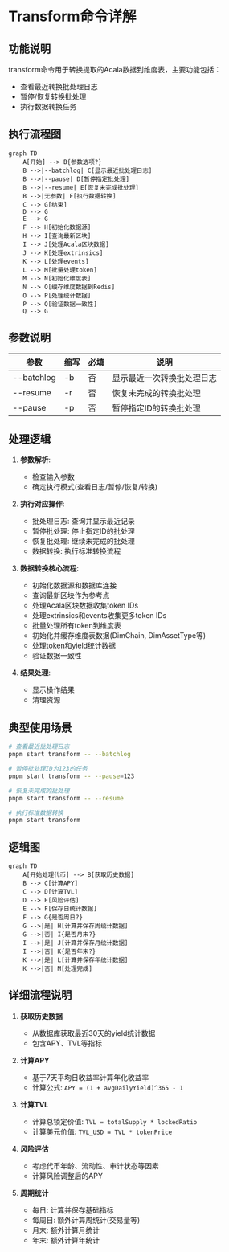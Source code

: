 # Transform命令详解

## 功能说明
transform命令用于转换提取的Acala数据到维度表，主要功能包括：
- 查看最近转换批处理日志
- 暂停/恢复转换批处理
- 执行数据转换任务

## 执行流程图
```mermaid
graph TD
    A[开始] --> B{参数选项?}
    B -->|--batchlog| C[显示最近批处理日志]
    B -->|--pause| D[暂停指定批处理]
    B -->|--resume| E[恢复未完成批处理]
    B -->|无参数| F[执行数据转换]
    C --> G[结束]
    D --> G
    E --> G
    F --> H[初始化数据源]
    H --> I[查询最新区块]
    I --> J[处理Acala区块数据]
    J --> K[处理extrinsics]
    K --> L[处理events]
    L --> M[批量处理token]
    M --> N[初始化维度表]
    N --> O[缓存维度数据到Redis]
    O --> P[处理统计数据]
    P --> Q[验证数据一致性]
    Q --> G
```

## 参数说明
| 参数 | 缩写 | 必填 | 说明 |
|------|------|------|------|
| --batchlog | -b | 否 | 显示最近一次转换批处理日志 |
| --resume | -r | 否 | 恢复未完成的转换批处理 |
| --pause | -p | 否 | 暂停指定ID的转换批处理 |

## 处理逻辑
1. **参数解析**:
   - 检查输入参数
   - 确定执行模式(查看日志/暂停/恢复/转换)

2. **执行对应操作**:
   - 批处理日志: 查询并显示最近记录
   - 暂停批处理: 停止指定ID的批处理
   - 恢复批处理: 继续未完成的批处理
   - 数据转换: 执行标准转换流程

3. **数据转换核心流程**:
   - 初始化数据源和数据库连接
   - 查询最新区块作为参考点
   - 处理Acala区块数据收集token IDs
   - 处理extrinsics和events收集更多token IDs
   - 批量处理所有token到维度表
   - 初始化并缓存维度表数据(DimChain, DimAssetType等)
   - 处理token和yield统计数据
   - 验证数据一致性

4. **结果处理**:
   - 显示操作结果
   - 清理资源

## 典型使用场景
```bash
# 查看最近批处理日志
pnpm start transform -- --batchlog

# 暂停批处理ID为123的任务
pnpm start transform -- --pause=123

# 恢复未完成的批处理
pnpm start transform -- --resume

# 执行标准数据转换
pnpm start transform
```

## 逻辑图

```mermaid
graph TD
    A[开始处理代币] --> B[获取历史数据]
    B --> C[计算APY]
    C --> D[计算TVL]
    D --> E[风险评估]
    E --> F[保存日统计数据]
    F --> G{是否周日?}
    G -->|是| H[计算并保存周统计数据]
    G -->|否| I{是否月末?}
    I -->|是| J[计算并保存月统计数据]
    I -->|否| K{是否年末?}
    K -->|是| L[计算并保存年统计数据]
    K -->|否| M[处理完成]
```

## 详细流程说明

1. **获取历史数据**
   - 从数据库获取最近30天的yield统计数据
   - 包含APY、TVL等指标

2. **计算APY**
   - 基于7天平均日收益率计算年化收益率
   - 计算公式: `APY = (1 + avgDailyYield)^365 - 1`

3. **计算TVL**
   - 计算总锁定价值: `TVL = totalSupply * lockedRatio`
   - 计算美元价值: `TVL_USD = TVL * tokenPrice`

4. **风险评估**
   - 考虑代币年龄、流动性、审计状态等因素
   - 计算风险调整后的APY

5. **周期统计**
   - 每日: 计算并保存基础指标
   - 每周日: 额外计算周统计(交易量等)
   - 月末: 额外计算月统计
   - 年末: 额外计算年统计